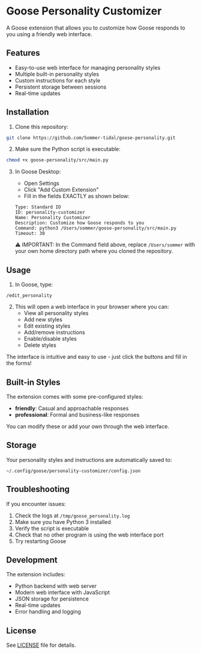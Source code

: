 # Goose Personality Customizer

A Goose extension that allows you to customize how Goose responds to you using a friendly web interface.

## Features

- Easy-to-use web interface for managing personality styles
- Multiple built-in personality styles
- Custom instructions for each style
- Persistent storage between sessions
- Real-time updates

## Installation

1. Clone this repository:
```bash
git clone https://github.com/Sommer-tidal/goose-personality.git
```

2. Make sure the Python script is executable:
```bash
chmod +x goose-personality/src/main.py
```

3. In Goose Desktop:
   - Open Settings
   - Click "Add Custom Extension"
   - Fill in the fields EXACTLY as shown below:

   ```
   Type: Standard IO
   ID: personality-customizer
   Name: Personality Customizer
   Description: Customize how Goose responds to you
   Command: python3 /Users/sommer/goose-personality/src/main.py
   Timeout: 30
   ```

   ⚠️ IMPORTANT: In the Command field above, replace `/Users/sommer` with your own home directory path where you cloned the repository.

## Usage

1. In Goose, type:
```
/edit_personality
```

2. This will open a web interface in your browser where you can:
   - View all personality styles
   - Add new styles
   - Edit existing styles
   - Add/remove instructions
   - Enable/disable styles
   - Delete styles

The interface is intuitive and easy to use - just click the buttons and fill in the forms!

## Built-in Styles

The extension comes with some pre-configured styles:
- **friendly**: Casual and approachable responses
- **professional**: Formal and business-like responses

You can modify these or add your own through the web interface.

## Storage

Your personality styles and instructions are automatically saved to:
```
~/.config/goose/personality-customizer/config.json
```

## Troubleshooting

If you encounter issues:

1. Check the logs at `/tmp/goose_personality.log`
2. Make sure you have Python 3 installed
3. Verify the script is executable
4. Check that no other program is using the web interface port
5. Try restarting Goose

## Development

The extension includes:
- Python backend with web server
- Modern web interface with JavaScript
- JSON storage for persistence
- Real-time updates
- Error handling and logging

## License

See [LICENSE](LICENSE) file for details.